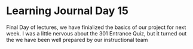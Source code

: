 # Learning Journal Day 15

Final Day of lectures, we have finialized the basics of our project for next week.
I was a little nervous about the 301 Entrance Quiz, but it turned out the we have been well prepared by our instructional team